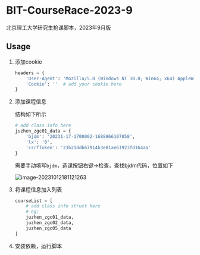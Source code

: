 # BIT-CourseRace-2023-9

北京理工大学研究生抢课脚本，2023年9月版

## Usage

1. 添加cookie

   ```python
   headers = {
       'User-Agent': 'Mozilla/5.0 (Windows NT 10.0; Win64; x64) AppleWebKit/537.36 (KHTML, like Gecko) Chrome/115.0.0.0 Safari/537.36',
       'Cookie': ''  # add your cookie here
   }
   ```

2. 添加课程信息

   结构如下所示

   ```python
   # add class info here
   juzhen_zgc01_data = {
       'bjdm': '20231-17-1700002-1688866107858',
       'lx': '0',
       'csrfToken': '23b21ddb67914b3e81ae61923fd164aa'
   }
   ```

   需要手动填写`bjdm`，选课按钮右键->检查，查找bjdm代码，位置如下

   ![image-20231012181121263](https://picgo-111.oss-cn-beijing.aliyuncs.com/img/image-20231012181121263.png)

3. 将课程信息加入列表

   ```python
   courseList = [
       # add class info struct here
       # eg:
       juzhen_zgc01_data,
       juzhen_zgc02_data,
       juzhen_zgc05_data
   ]
   ```

4. 安装依赖，运行脚本